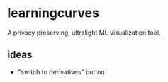 # learningcurves
A privacy preserving, ultralight ML visualization tool.

## ideas
- "switch to derivatives" button
